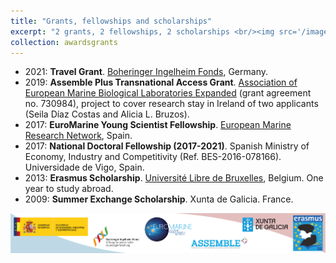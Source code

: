 ```yaml
---
title: "Grants, fellowships and scholarships"
excerpt: "2 grants, 2 fellowships, 2 scholarships <br/><img src='/images/Logos-grants_v1.png'>"
collection: awardsgrants
---
```


* 2021: **Travel Grant**. [Boheringer Ingelheim Fonds](https://www.bifonds.de/fellowships-grants/travel-grants/), Germany. 
* 2019: **Assemble Plus Transnational Access Grant**. [Association of European Marine Biological Laboratories Expanded](http://www.assembleplus.eu/) (grant agreement no. 730984), project to cover research stay in Ireland of two applicants (Seila Díaz Costas and Alicia L. Bruzos).
* 2017: **EuroMarine Young Scientist Fellowship**. [European Marine Research Network](https://www.euromarinenetwork.eu/), Spain.
* 2017: **National Doctoral Fellowship (2017-2021)**. Spanish Ministry of Economy, Industry and Competitivity (Ref. BES-2016-078166). Universidade de Vigo, Spain.
* 2013: **Erasmus Scholarship**. [Université Libre de Bruxelles](https://www.ulb.be/en), Belgium. One year to study abroad.
* 2009: **Summer Exchange Scholarship**. Xunta de Galicia. France.


<img src='/images/Logos-grants_v1.png'>  
